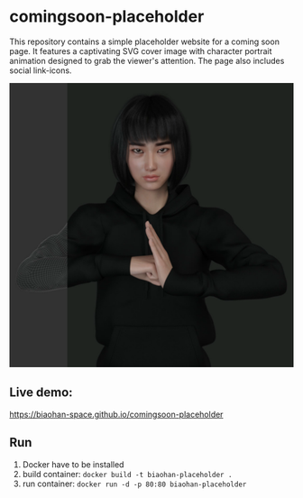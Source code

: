 # comingsoon-placeholder
This repository contains a simple placeholder website for a coming soon page. 
It features a captivating SVG cover image with character portrait animation designed to grab the viewer's attention. 
The page also includes social link-icons.

[![彪悍 | biaohan.space](https://github.com/biaohan-space/comingsoon-placeholder/blob/main/imgs/biaohan_1080x1080.svg)](https://github.com/biaohan-space/comingsoon-placeholder)

## Live demo:
https://biaohan-space.github.io/comingsoon-placeholder

## Run
1. Docker have to be installed
2. build container: `docker build -t biaohan-placeholder .`
2. run container: `docker run -d -p 80:80 biaohan-placeholder`

